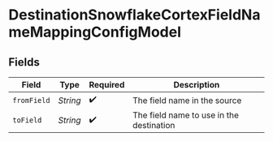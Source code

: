 # DestinationSnowflakeCortexFieldNameMappingConfigModel


## Fields

| Field                                    | Type                                     | Required                                 | Description                              |
| ---------------------------------------- | ---------------------------------------- | ---------------------------------------- | ---------------------------------------- |
| `fromField`                              | *String*                                 | :heavy_check_mark:                       | The field name in the source             |
| `toField`                                | *String*                                 | :heavy_check_mark:                       | The field name to use in the destination |